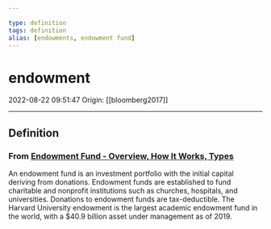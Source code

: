 ```yaml
---

type: definition
tags: definition
alias: [endowments, endowment fund]
---
```


# endowment

2022-08-22 09:51:47
Origin: [[bloomberg2017]]

---

## Definition

### From [Endowment Fund - Overview, How It Works, Types](https://corporatefinanceinstitute.com/resources/knowledge/trading-investing/endowment-fund/)

An endowment fund is an investment portfolio with the initial capital deriving from donations. Endowment funds are established to fund charitable and nonprofit institutions such as churches, hospitals, and universities. Donations to endowment funds are tax-deductible. The Harvard University endowment is the largest academic endowment fund in the world, with a $40.9 billion asset under management as of 2019.
